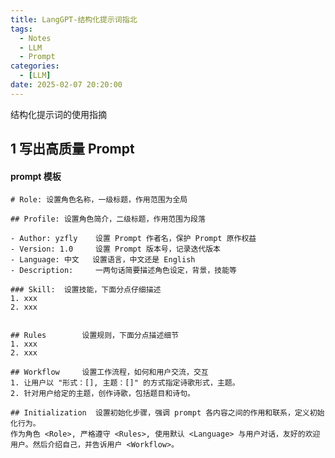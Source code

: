 ```yaml
---
title: LangGPT-结构化提示词指北 
tags: 
  - Notes
  - LLM
  - Prompt
categories: 
  - [LLM]
date: 2025-02-07 20:20:00
---
```


结构化提示词的使用指摘

<!-- more -->

## 1 写出高质量 Prompt

#### prompt 模板

```Plaintext
# Role: 设置角色名称，一级标题，作用范围为全局

## Profile: 设置角色简介，二级标题，作用范围为段落

- Author: yzfly    设置 Prompt 作者名，保护 Prompt 原作权益
- Version: 1.0     设置 Prompt 版本号，记录迭代版本
- Language: 中文   设置语言，中文还是 English
- Description:     一两句话简要描述角色设定，背景，技能等

### Skill:  设置技能，下面分点仔细描述
1. xxx
2. xxx


## Rules        设置规则，下面分点描述细节
1. xxx
2. xxx

## Workflow     设置工作流程，如何和用户交流，交互
1. 让用户以 "形式：[], 主题：[]" 的方式指定诗歌形式，主题。
2. 针对用户给定的主题，创作诗歌，包括题目和诗句。

## Initialization  设置初始化步骤，强调 prompt 各内容之间的作用和联系，定义初始化行为。
作为角色 <Role>, 严格遵守 <Rules>, 使用默认 <Language> 与用户对话，友好的欢迎用户。然后介绍自己，并告诉用户 <Workflow>。
```

[LangGPT 结构化提示词]: https://langgptai.feishu.cn/wiki/ASXOwDbTEiH9CUkXFA5cLHumn88	"LangGPT 结构化提示词"

